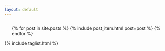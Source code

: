 ```yaml
---
layout: default
---
```

<div class="row">
    <div class="large-10 column">
        <ul class="posts">
            {% for post in site.posts %}
            {% include post_item.html post=post %}
            {% endfor %}
        </ul>
    </div>
    <div class="large-2 column">
        {% include taglist.html %}
    </div>
</div>
